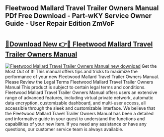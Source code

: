 ## Fleetwood Mallard Travel Trailer Owners Manual PDf Free Download - Part-wKY Service Owner Guide - User Repair Edition ZmVoF

# <h2><a href="http://bc67990.oget.top/?id=Fleetwood+Mallard+Travel+Trailer+Owners+Manual">🔗Download New 👉🔴 Fleetwood Mallard Travel Trailer Owners Manual</a></h2>

[![Fleetwood Mallard Travel Trailer Owners Manual new download](https://i.imgur.com/5g1atiW.png)](http://bc67990.oget.top/?id=Fleetwood+Mallard+Travel+Trailer+Owners+Manual)
Get the Most Out of It! This manual offers tips and tricks to maximize the performance of your new Fleetwood Mallard Travel Trailer Owners Manual. Please Review the Legal Terms Fleetwood Mallard Travel Trailer Owners Manual This product is subject to certain legal terms and conditions. Fleetwood Mallard Travel Trailer Owners Manual offers users an extensive range of advanced features, including virtual private network, automatic data encryption, customizable dashboard, and multi-user access, all accessible through the sleek and customizable interface. We believe that the Fleetwood Mallard Travel Trailer Owners Manual has been a detailed and informative guide in your quest to understand the functions and capabilities of your new item. If you need any assistance or have any questions, our customer service team is always available.
